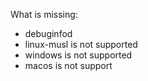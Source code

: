 
What is missing:
- debuginfod
- linux-musl is not supported
- windows is not supported
- macos is not support
